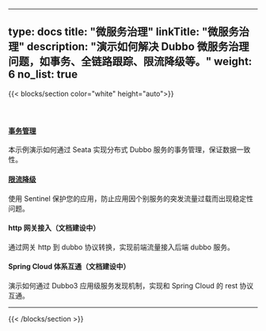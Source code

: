 
---
type: docs
title: "微服务治理"
linkTitle: "微服务治理"
description: "演示如何解决 Dubbo 微服务治理问题，如事务、全链路跟踪、限流降级等。"
weight: 6
no_list: true
---

{{< blocks/section color="white" height="auto">}}
<div class="td-content list-page">
    <div class="lead"></div><header class="article-meta">
    </header><div class="row">
    <div class="col-sm col-md-6 mb-4 mb-md-0">
        <div class="h-100 card shadow" href="#">
            <div class="card-body">
                <h4 class="card-title">
                     <a href='{{< relref "./transaction/" >}}'>事务管理</a>
                </h4>
                <p>本示例演示如何通过 Seata 实现分布式 Dubbo 服务的事务管理，保证数据一致性。</p>
            </div>
        </div>
    </div>
    <div class="col-sm col-md-6 mb-4 mb-md-0">
        <div class="h-100 card shadow">
            <div class="card-body">
                <h4 class="card-title">
                     <a href='{{< relref "./rate-limit/" >}}'>限流降级</a>
                </h4>
                <p>使用 Sentinel 保护您的应用，防止应用因个别服务的突发流量过载而出现稳定性问题。</p>
            </div>
        </div>
    </div>
    <div class="col-sm col-md-6 mb-4 mb-md-0">
         <div class="h-100 card shadow">
             <div class="card-body">
                 <h4 class="card-title">
                 <p>http 网关接入（文档建设中）</p>
                 </h4>
                 <p>通过网关 http 到 dubbo 协议转换，实现前端流量接入后端 dubbo 服务。</p>
             </div>
         </div>
     </div>
    <div class="col-sm col-md-6 mb-4 mb-md-0">
         <div class="h-100 card shadow">
             <div class="card-body">
                 <h4 class="card-title">
                 <p>Spring Cloud 体系互通（文档建设中）</p>
                 </h4>
                 <p>演示如何通过 Dubbo3 应用级服务发现机制，实现和 Spring Cloud 的 rest 协议互通。</p>
             </div>
         </div>
     </div>
</div>
<hr>
</div>

{{< /blocks/section >}}